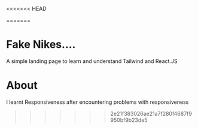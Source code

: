 <<<<<<< HEAD

=======
# Fake Nikes....

A simple landing page to learn and understand Tailwind and React.JS

# About

I learnt Responsiveness after encountering problems with responsiveness
>>>>>>> 2e21f383026ae21a7f280f4687f9950bf9b23de5
